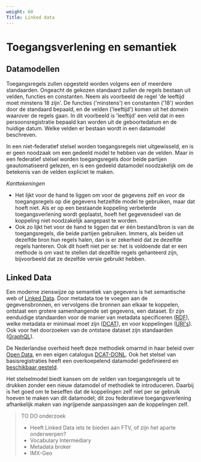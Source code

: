 ```yaml
---
weight: 60
Title: Linked data
---
```


# Toegangsverlening en semantiek

## Datamodellen
Toegangsregels zullen opgesteld worden volgens een of meerdere standaarden.
Ongeacht de gekozen standaard zullen de regels bestaan uit velden, functies en constanten. 
Neem als voorbeeld de regel 'de leeftijd moet minstens 18 zijn'. 
De functies ('minstens') en constanten ('18') worden door de standaard bepaald, en de velden ('leeftijd') komen uit het domein 
waarover de regels gaan. In dit voorbeeld is 'leeftijd' een veld dat in een persoonsregistratie bepaald kan worden uit de
geboortedatum en de huidige datum. Welke velden er bestaan wordt in een datamodel beschreven.

In een niet-federatief stelsel worden toegangsregels niet uitgewisseld, en is er geen noodzaak om een gedeeld model te
hebben van de velden. Maar in een federatief stelsel worden toegangsregels door beide partijen geautomatiseerd gelezen, 
en is een gedeeld datamodel noodzakelijk om de betekenis van de velden expliciet te maken.

_Kanttekeningen_

- Het lijkt voor de hand te liggen om voor de gegevens zelf en voor de toegangsregels op die gegevens hetzelfde model te gebruiken,
maar dat hoeft niet. Als er op een bestaande koppeling verbeterde toegangsverlening wordt geplaatst, hoeft het gegevensdeel van
de koppeling niet noodzakelijk aangepast te worden.
- Ook zo lijkt het voor de hand te liggen dat er &eacute;&eacute;n bestand/bron is van de toegangsregels, die beide partijen gebruiken.
Immers, als beiden uit dezelfde bron hun regels halen, dan is er zekerheid dat ze dezelfde regels hanteren. 
Ook dit hoeft niet per se: het is voldoende dat er een methode is om vast te stellen dat dezelfde regels gehanteerd zijn,
bijvoorbeeld dat ze dezelfde versie gebruikt hebben.

## Linked Data
Een moderne zienswijze op semantiek van gegevens is het semantische web of [Linked Data](https://en.wikipedia.org/wiki/Linked_data). 
Door metadata toe te voegen aan de gegevensbronnen, en vervolgens die bronnen aan elkaar te koppelen, ontstaat een grotere
samenhangende set gegevens, een dataset. Er zijn eenduidige standaarden voor de manier van metadata specificeren 
([RDF](https://en.wikipedia.org/wiki/Resource_Description_Framework)), 
welke metadata er minimaal moet zijn ([DCAT](https://en.wikipedia.org/wiki/Data_Catalog_Vocabulary)), 
en voor koppelingen ([URI's](https://en.wikipedia.org/wiki/Uniform_Resource_Identifier)). Ook voor het doorzoeken van de ontstane dataset
zijn standaarden ([GraphQL](https://en.wikipedia.org/wiki/GraphQL)).

De Nederlandse overheid heeft deze methodiek omarmd in haar beleid over [Open Data](https://data.overheid.nl/ondersteuning/open-data/beleid),
en een eigen catalogus [DCAT-DONL](https://docs.datacommunities.nl/data-overheid-nl-documentatie/dcat/dcat-ap-donl).
Ook het stelsel van basisregistraties heeft een overkoepelend datamodel gedefinieerd en 
[beschikbaar gesteld](https://stelselvanbasisregistraties.nl/details/DATASET/STCdata).

Het stelselmodel biedt kansen om de velden van toegangsregels uit te drukken zonder een nieuw datamodel of methodiek te introduceren.
Daarbij is het goed om te beseffen dat de koppelingen zelf niet per se gebruik hoeven te maken van dit datamodel;
dit zou federatieve toegangsverlening afhankelijk maken van ingrijpende aanpassingen aan de koppelingen zelf.

> TO DO onderzoek
> - Heeft Linked Data iets te bieden aan FTV, of zijn het aparte onderwerpen?
> - Vocabulary Intermediary
> - Metadata broker
> - IMX-Geo